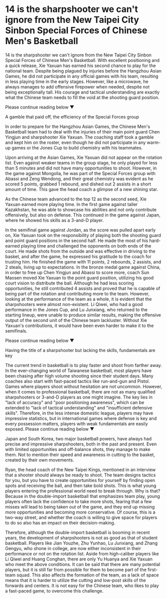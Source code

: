 # 14 is the sharpshooter we can't ignore from the New Taipei City Sinbon Special Forces of Chinese Men's Basketball 
 14 is the sharpshooter we can't ignore from the New Taipei City Sinbon Special Forces of Chinese Men's Basketball. With excellent positioning and a quick release, Xie Yaxuan has earned his second chance to play for the national team. Despite being plagued by injuries before the Hangzhou Asian Games, he did not participate in any official games with his team, resulting in less playing time in the early stages. However, like a microwave, he always manages to add offensive firepower when needed, despite not being exceptionally tall. His courage and tactical understanding are exactly what the Chinese team needs to fill the void at the shooting guard position.

Please continue reading below ▼

A gamble that paid off, the efficiency of the Special Forces group

In order to prepare for the Hangzhou Asian Games, the Chinese Men's Basketball team had to deal with the injuries of their main point guard Chen Yingjun and sharpshooter Xie Yaxuan. The coaching staff took a gamble and kept him on the roster, even though he did not participate in any warm-up games or the Jones Cup to build chemistry with his teammates.

Upon arriving at the Asian Games, Xie Yaxuan did not appear on the rotation list. Even against weaker teams in the group stage, he only played for less than 5 minutes and did not have many opportunities to shoot. However, in the game against Mongolia, he was part of the Special Forces group with Abassi and Zeng Wendong, and their great chemistry was evident as he scored 5 points, grabbed 1 rebound, and dished out 2 assists in a short amount of time. This gave the head coach a glimpse of a new shining star.

As the Chinese team advanced to the top 12 as the second seed, Xie Yaxuan earned more playing time. In the first game against taller Kazakhstan, he was able to showcase his abilities and not only contribute offensively, but also on defense. This continued in the game against Japan, where he showed his skills as a 3-and-D player.

In the semifinal game against Jordan, as the score was pulled apart early on, Xie Yaxuan took on the responsibility of playing both the shooting guard and point guard positions in the second half. He made the most of his hard-earned playing time and challenged the opponents on both ends of the court. He made shots from the outside and was effective in driving to the basket, and after the game, he expressed his gratitude to the coach for trusting him. He finished the game with 11 points, 2 rebounds, 2 assists, and 2 steals, living up to expectations. In the bronze medal game against China, in order to free up Chen Yingjun and Abassi to score more, coach Sun Maosen moved Xie Yaxuan to the point guard position, utilizing his good court vision to distribute the ball. Although he had less scoring opportunities, he still contributed 4 assists and proved that he is capable of being part of the rotation and contributing more to the team. However, looking at the performance of the team as a whole, it is evident that the sharpshooters were almost non-existent. Li Qiwei, who had a good performance in the Jones Cup, and Lu Junxiang, who returned to the starting lineup, were unable to produce similar results, making the offensive output of the second unit of the Chinese team lackluster. Without Xie Yaxuan's contributions, it would have been even harder to make it to the semifinals.

Please continue reading below ▼

Having the title of a sharpshooter but lacking the skills, fundamentals are key

The current trend in basketball is to play faster and shoot from farther away. In the ever-changing world of Taiwanese basketball, most players have been chasing after high volume shooting since their student days. Many coaches also start with fast-paced tactics like run-and-gun and Pistol. Games where players shoot without hesitation are not uncommon. However, when it comes to professional basketball, there are not as many qualified sharpshooters or 3-and-D players as one might imagine. The key lies in "lack of accuracy" and "poor positioning awareness", which can be extended to "lack of tactical understanding" and "insufficient defensive skills". Therefore, in the less intense domestic league, players may have impressive statistics, but in international games where defense is key and every possession matters, players with weak fundamentals are easily exposed. Please continue reading below ▼

Japan and South Korea, two major basketball powers, have always had precise and impressive sharpshooters, both in the past and present. Even with limited opportunities and off-balance shots, they manage to make them. Not to mention their speed and awareness in cutting to the basket, created by their own movements.

Ryan, the head coach of the New Taipei Kings, mentioned in an interview that a shooter should always be ready to shoot. The team designs tactics for you, but you have to create opportunities for yourself by finding open spots and receiving the ball, and then take bold shots. This is what young players entering the professional world need to break through. Why is that? Because in the double-import basketball that emphasizes team play, young players often lack the confidence to take more shots, fearing that a few misses will lead to being taken out of the game, and they end up missing more opportunities and becoming more conservative. Of course, this is a two-way street, and whether the coach is willing to give space for players to do so also has an impact on their decision-making.

Therefore, although the double-import basketball is booming in recent years, the development of sharpshooters is not as good as that of student basketball. Players like Jian Youzhe, Zhu Yunhao, Lu Junxiang, and Zhang Gengyu, who shone in college, are now either inconsistent in their performance or not on the rotation list. Aside from high-caliber players like Li Qiwei and Huang Conghan, there are only Yu Huanya and Xie Yaxuan who meet the above conditions. It can be said that there are many potential players, but it is still far from possible for them to become part of the first-team squad. This also affects the formation of the team, as a lack of space means that it is harder to utilize the cutting and low-post skills of the forwards and centers. It is not easy for the Chinese team, who likes to play a fast-paced game, to overcome this challenge.

 